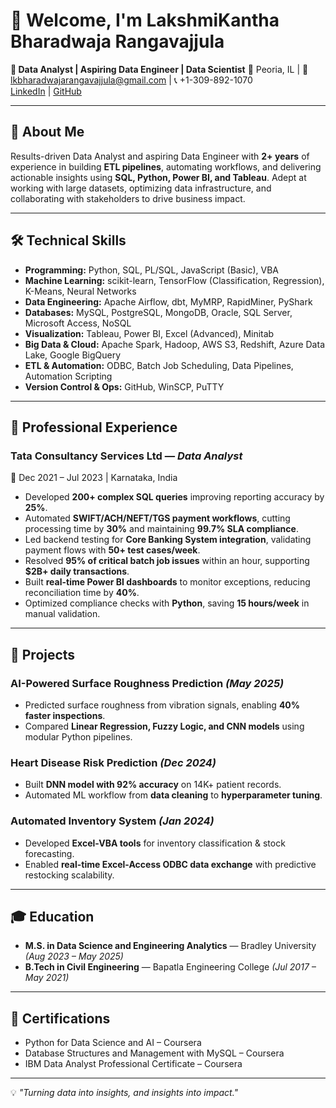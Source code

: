 # 👋 Welcome, I'm LakshmiKantha Bharadwaja Rangavajjula  

**🎯 Data Analyst | Aspiring Data Engineer | Data Scientist**
📍 Peoria, IL | 📧 lkbharadwajarangavajjula@gmail.com | 📞 +1-309-892-1070  
[LinkedIn](https://www.linkedin.com/in/lkbharadwaja-rangavajjula) | [GitHub](https://github.com/your-github-username)

---

## 🚀 About Me
Results-driven Data Analyst and aspiring Data Engineer with **2+ years** of experience in building **ETL pipelines**, automating workflows, and delivering actionable insights using **SQL, Python, Power BI, and Tableau**. Adept at working with large datasets, optimizing data infrastructure, and collaborating with stakeholders to drive business impact.

---

## 🛠 Technical Skills
- **Programming:** Python, SQL, PL/SQL, JavaScript (Basic), VBA  
- **Machine Learning:** scikit-learn, TensorFlow (Classification, Regression), K-Means, Neural Networks  
- **Data Engineering:** Apache Airflow, dbt, MyMRP, RapidMiner, PyShark  
- **Databases:** MySQL, PostgreSQL, MongoDB, Oracle, SQL Server, Microsoft Access, NoSQL  
- **Visualization:** Tableau, Power BI, Excel (Advanced), Minitab  
- **Big Data & Cloud:** Apache Spark, Hadoop, AWS S3, Redshift, Azure Data Lake, Google BigQuery  
- **ETL & Automation:** ODBC, Batch Job Scheduling, Data Pipelines, Automation Scripting  
- **Version Control & Ops:** GitHub, WinSCP, PuTTY  

---

## 💼 Professional Experience

### **Tata Consultancy Services Ltd** — *Data Analyst*  
📅 Dec 2021 – Jul 2023 | Karnataka, India  
- Developed **200+ complex SQL queries** improving reporting accuracy by **25%**.  
- Automated **SWIFT/ACH/NEFT/TGS payment workflows**, cutting processing time by **30%** and maintaining **99.7% SLA compliance**.  
- Led backend testing for **Core Banking System integration**, validating payment flows with **50+ test cases/week**.  
- Resolved **95% of critical batch job issues** within an hour, supporting **$2B+ daily transactions**.  
- Built **real-time Power BI dashboards** to monitor exceptions, reducing reconciliation time by **40%**.  
- Optimized compliance checks with **Python**, saving **15 hours/week** in manual validation.

---

## 📂 Projects

### **AI-Powered Surface Roughness Prediction** *(May 2025)*  
- Predicted surface roughness from vibration signals, enabling **40% faster inspections**.  
- Compared **Linear Regression, Fuzzy Logic, and CNN models** using modular Python pipelines.  

### **Heart Disease Risk Prediction** *(Dec 2024)*  
- Built **DNN model with 92% accuracy** on 14K+ patient records.  
- Automated ML workflow from **data cleaning** to **hyperparameter tuning**.  

### **Automated Inventory System** *(Jan 2024)*  
- Developed **Excel-VBA tools** for inventory classification & stock forecasting.  
- Enabled **real-time Excel-Access ODBC data exchange** with predictive restocking scalability.

---

## 🎓 Education
- **M.S. in Data Science and Engineering Analytics** — Bradley University *(Aug 2023 – May 2025)*  
- **B.Tech in Civil Engineering** — Bapatla Engineering College *(Jul 2017 – May 2021)*  

---

## 📜 Certifications
- Python for Data Science and AI – Coursera  
- Database Structures and Management with MySQL – Coursera  
- IBM Data Analyst Professional Certificate – Coursera  

---

💡 *"Turning data into insights, and insights into impact."*
